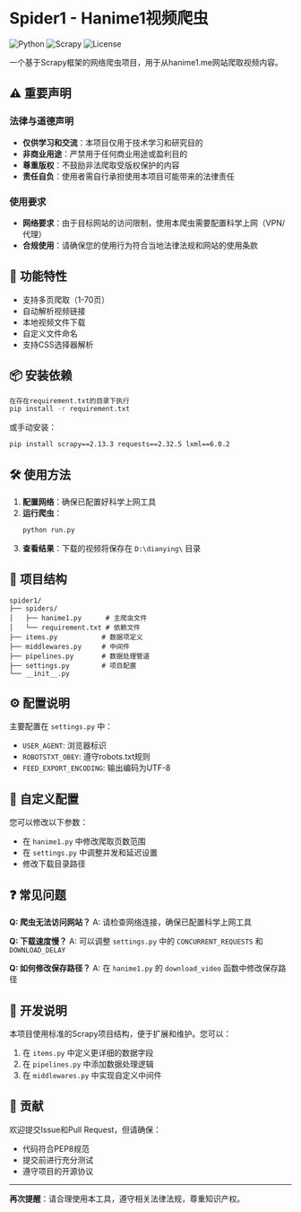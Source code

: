 # Spider1 - Hanime1视频爬虫

![Python](https://img.shields.io/badge/Python-3.6%2B-blue)
![Scrapy](https://img.shields.io/badge/Scrapy-2.13.3-green)
![License](https://img.shields.io/badge/License-MIT-yellow)

一个基于Scrapy框架的网络爬虫项目，用于从hanime1.me网站爬取视频内容。

## ⚠️ 重要声明

### 法律与道德声明
- **仅供学习和交流**：本项目仅用于技术学习和研究目的
- **非商业用途**：严禁用于任何商业用途或盈利目的
- **尊重版权**：不鼓励非法爬取受版权保护的内容
- **责任自负**：使用者需自行承担使用本项目可能带来的法律责任

### 使用要求
- **网络要求**：由于目标网站的访问限制，使用本爬虫需要配置科学上网（VPN/代理）
- **合规使用**：请确保您的使用行为符合当地法律法规和网站的使用条款

## 🚀 功能特性

- 支持多页爬取（1-70页）
- 自动解析视频链接
- 本地视频文件下载
- 自定义文件命名
- 支持CSS选择器解析

## 📦 安装依赖

```bash
在存在requirement.txt的目录下执行
pip install -r requirement.txt
```

或手动安装：
```bash
pip install scrapy==2.13.3 requests==2.32.5 lxml==6.0.2
```

## 🛠 使用方法

1. **配置网络**：确保已配置好科学上网工具
2. **运行爬虫**：
   ```bash
   python run.py
   ```
3. **查看结果**：下载的视频将保存在 `D:\dianying\` 目录

## 📁 项目结构

```
spider1/
├── spiders/
│   ├── hanime1.py      # 主爬虫文件
│   └── requirement.txt # 依赖文件
├── items.py           # 数据项定义
├── middlewares.py     # 中间件
├── pipelines.py       # 数据处理管道
├── settings.py        # 项目配置
└── __init__.py
```

## ⚙️ 配置说明

主要配置在 `settings.py` 中：
- `USER_AGENT`: 浏览器标识
- `ROBOTSTXT_OBEY`: 遵守robots.txt规则
- `FEED_EXPORT_ENCODING`: 输出编码为UTF-8

## 🔧 自定义配置

您可以修改以下参数：
- 在 `hanime1.py` 中修改爬取页数范围
- 在 `settings.py` 中调整并发和延迟设置
- 修改下载目录路径

## ❓ 常见问题

**Q: 爬虫无法访问网站？**
A: 请检查网络连接，确保已配置科学上网工具

**Q: 下载速度慢？**
A: 可以调整 `settings.py` 中的 `CONCURRENT_REQUESTS` 和 `DOWNLOAD_DELAY`

**Q: 如何修改保存路径？**
A: 在 `hanime1.py` 的 `download_video` 函数中修改保存路径

## 📝 开发说明

本项目使用标准的Scrapy项目结构，便于扩展和维护。您可以：

1. 在 `items.py` 中定义更详细的数据字段
2. 在 `pipelines.py` 中添加数据处理逻辑
3. 在 `middlewares.py` 中实现自定义中间件

## 🤝 贡献

欢迎提交Issue和Pull Request，但请确保：
- 代码符合PEP8规范
- 提交前进行充分测试
- 遵守项目的开源协议

---

**再次提醒**：请合理使用本工具，遵守相关法律法规，尊重知识产权。
